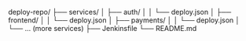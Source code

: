 deploy-repo/
├── services/
│   ├── auth/
│   │   └── deploy.json
│   ├── frontend/
│   │   └── deploy.json
│   ├── payments/
│   │   └── deploy.json
│   └── ... (more services)
├── Jenkinsfile
└── README.md



